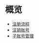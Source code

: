 # 概览


* [注册流程](/register/register_flow)
* [注销账号](/register/account_cancellation)
* [子账号管理](/register/subaccount)















    
   
   
    
        
